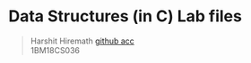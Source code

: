 # **Data Structures (in C) Lab files**
> Harshit Hiremath          [github acc](www.github.com/harshit3012)
> <br/>1BM18CS036
